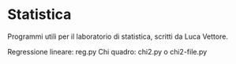 # Statistica
Programmi utili per il laboratorio di statistica, scritti da Luca Vettore.

Regressione lineare:  reg.py
Chi quadro: chi2.py o chi2-file.py
